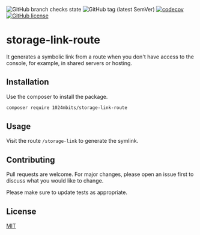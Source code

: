 ![GitHub branch checks state](https://img.shields.io/github/checks-status/1024mbits/storage-link-route/main?style=flat-square)
![GitHub tag (latest SemVer)](https://img.shields.io/github/v/tag/1024mbits/storage-link-route?style=flat-square)
[![codecov](https://codecov.io/gh/1024mbits/storage-link-route/branch/main/graph/badge.svg?token=AZ8BLV5JQG)](https://codecov.io/gh/1024mbits/storage-link-route)
[![GitHub license](https://img.shields.io/github/license/1024mbits/storage-link-route?style=flat-square)](https://github.com/1024mbits/storage-link-route/blob/main/LICENSE.md)
# storage-link-route
It generates a symbolic link from a route when you don't have access to the console, for example, in shared servers or hosting.

## Installation

Use the composer to install the package.

```bash
composer require 1024mbits/storage-link-route
```

## Usage
Visit the route ```/storage-link``` to generate the symlink.

## Contributing
Pull requests are welcome. For major changes, please open an issue first to discuss what you would like to change.

Please make sure to update tests as appropriate.

## License
[MIT](./LICENSE.md)
